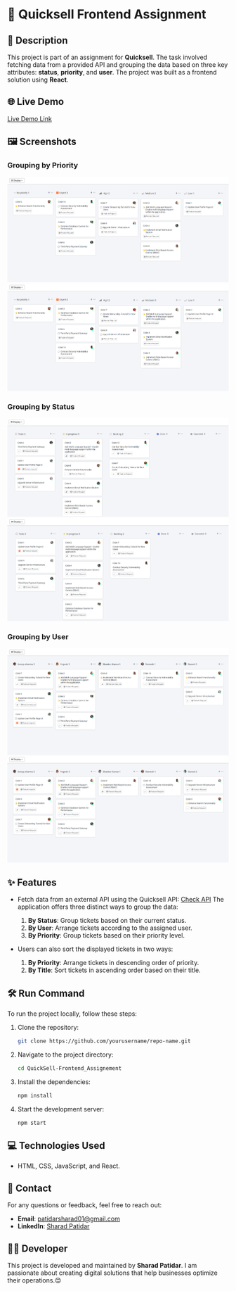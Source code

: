 # 🚀 Quicksell Frontend Assignment

## 📜 Description
This project is part of an assignment for **Quicksell**. The task involved fetching data from a provided API and grouping the data based on three key attributes: **status**, **priority**, and **user**. The project was built as a frontend solution using **React**.

## 🌐 Live Demo
[Live Demo Link](https://quick-sell-frontend-assignement.vercel.app/)

## 🖼️ Screenshots

### Grouping by Priority
![Priority](https://github.com/sharadpatidar01/QuickSell-Frontend-Assignement/blob/main/priority.PNG)
![Priority](https://github.com/sharadpatidar01/QuickSell-Frontend-Assignement/blob/main/priority_1.PNG)

### Grouping by Status
![Status](https://github.com/sharadpatidar01/QuickSell-Frontend-Assignement/blob/main/status_1.PNG)
![Status](https://github.com/sharadpatidar01/QuickSell-Frontend-Assignement/blob/main/status_2.PNG)

### Grouping by User
![User](https://github.com/sharadpatidar01/QuickSell-Frontend-Assignement/blob/main/user_1.PNG)
![User](https://github.com/sharadpatidar01/QuickSell-Frontend-Assignement/blob/main/user_2.PNG)

## ✨ Features
- Fetch data from an external API using the Quicksell API: [Check API](https://api.quicksell.co/v1/internal/frontend-assignment)
The application offers three distinct ways to group the data:
  1. **By Status**: Group tickets based on their current status.
  2. **By User**: Arrange tickets according to the assigned user.
  3. **By Priority**: Group tickets based on their priority level.

- Users can also sort the displayed tickets in two ways:
  1. **By Priority**: Arrange tickets in descending order of priority.
  2. **By Title**: Sort tickets in ascending order based on their title.

## 🛠️ Run Command
To run the project locally, follow these steps:

1. Clone the repository:
   ```bash
   git clone https://github.com/yourusername/repo-name.git
   ```
2. Navigate to the project directory:
   ```bash
   cd QuickSell-Frontend_Assignement
   ```
3. Install the dependencies:
   ```bash
   npm install
   ```
4. Start the development server:
   ```bash
   npm start
   ```

## 💻 Technologies Used
- HTML, CSS, JavaScript, and React.

## 📧 Contact

For any questions or feedback, feel free to reach out:

- **Email**: [patidarsharad01@gmail.com](mailto:patidarsharad01@gmail.com)
- **LinkedIn**: [Sharad Patidar](https://www.linkedin.com/in/sharadpatidar/)

## 👨‍💻 Developer

This project is developed and maintained by **Sharad Patidar**. I am passionate about creating digital solutions that help businesses optimize their operations.😊
